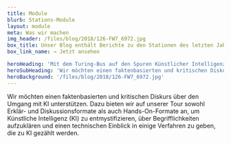 ```yaml
---
title: Module
blurb: Stations-Module
layout: module
meta: Was wir machen
img_header: /files/blog/2018/126-FW7_6972.jpg
box_title: Unser Blog enthält Berichte zu den Stationen des letzten Jahres.
box_link_name: → Jetzt ansehen

heroHeading: 'Mit dem Turing-Bus auf den Spuren Künstlicher Intelligenz'
heroSubHeading: 'Wir möchten einen faktenbasierten und kritischen Diskurs über den Umgang mit KI unterstützen. Dazu bieten wir auf unserer Tour sowohl Erklär- und Diskussionsformate als auch Hands-On-Formate an, um Künstliche Intelligenz (KI) zu entmystifizieren, über Begrifflichkeiten aufzuklären und einen technischen Einblick in einige Verfahren zu geben, die zu KI gezählt werden.'
heroBackground: '/files/blog/2018/126-FW7_6972.jpg'
---
```


Wir möchten einen faktenbasierten und kritischen Diskurs über den Umgang mit KI unterstützen. Dazu bieten wir auf unserer Tour sowohl Erklär- und Diskussionsformate als auch Hands-On-Formate an, um Künstliche Intelligenz (KI) zu entmystifizieren, über Begrifflichkeiten aufzuklären und einen technischen Einblick in einige Verfahren zu geben, die zu KI gezählt werden.

